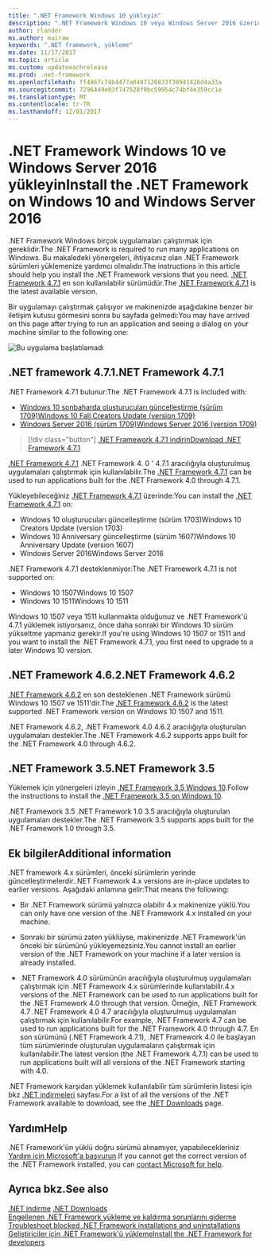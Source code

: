 ```yaml
---
title: ".NET Framework Windows 10 yükleyin"
description: ".NET Framework Windows 10 veya Windows Server 2016 üzerinde nasıl yükleneceğini öğrenin."
author: rlander
ms.author: mairaw
keywords: ".NET framework, yükleme"
ms.date: 11/17/2017
ms.topic: article
ms.custom: updateeachrelease
ms.prod: .net-framework
ms.openlocfilehash: ff4867c74b4477a0407126833f30941426d4a33a
ms.sourcegitcommit: 7296449e03f747528f9bc59954c74bf4e359cc1e
ms.translationtype: MT
ms.contentlocale: tr-TR
ms.lasthandoff: 12/01/2017
---
```

# <a name="install-the-net-framework-on-windows-10-and-windows-server-2016"></a><span data-ttu-id="2df7f-104">.NET Framework Windows 10 ve Windows Server 2016 yükleyin</span><span class="sxs-lookup"><span data-stu-id="2df7f-104">Install the .NET Framework on Windows 10 and Windows Server 2016</span></span>

<span data-ttu-id="2df7f-105">.NET Framework Windows birçok uygulamaları çalıştırmak için gereklidir.</span><span class="sxs-lookup"><span data-stu-id="2df7f-105">The .NET Framework is required to run many applications on Windows.</span></span> <span data-ttu-id="2df7f-106">Bu makaledeki yönergeleri, ihtiyacınız olan .NET Framework sürümleri yüklemenize yardımcı olmalıdır.</span><span class="sxs-lookup"><span data-stu-id="2df7f-106">The instructions in this article should help you install the .NET Framework versions that you need.</span></span> <span data-ttu-id="2df7f-107">[.NET Framework 4.7.1](https://www.microsoft.com/download/details.aspx?id=56115&desc=dotnet47) en son kullanılabilir sürümüdür.</span><span class="sxs-lookup"><span data-stu-id="2df7f-107">The [.NET Framework 4.7.1](https://www.microsoft.com/download/details.aspx?id=56115&desc=dotnet47) is the latest available version.</span></span>

<span data-ttu-id="2df7f-108">Bir uygulamayı çalıştırmak çalışıyor ve makinenizde aşağıdakine benzer bir iletişim kutusu görmesini sonra bu sayfada gelmedi:</span><span class="sxs-lookup"><span data-stu-id="2df7f-108">You may have arrived on this page after trying to run an application and seeing a dialog on your machine similar to the following one:</span></span>

![Bu uygulama başlatılamadı](./media/this-application-could-not-be-started.png)

## <a name="net-framework-471"></a><span data-ttu-id="2df7f-110">.NET framework 4.7.1</span><span class="sxs-lookup"><span data-stu-id="2df7f-110">.NET Framework 4.7.1</span></span>

<span data-ttu-id="2df7f-111">.NET Framework 4.7.1 bulunur:</span><span class="sxs-lookup"><span data-stu-id="2df7f-111">The .NET Framework 4.7.1 is included with:</span></span>

* [<span data-ttu-id="2df7f-112">Windows 10 sonbaharda oluşturucuları güncelleştirme (sürüm 1709)</span><span class="sxs-lookup"><span data-stu-id="2df7f-112">Windows 10 Fall Creators Update (version 1709)</span></span>](https://www.microsoft.com/software-download/windows10)
* [<span data-ttu-id="2df7f-113">Windows Server 2016 (sürüm 1709)</span><span class="sxs-lookup"><span data-stu-id="2df7f-113">Windows Server 2016 (version 1709)</span></span>](https://docs.microsoft.com/windows-server/get-started/get-started-with-1709)

> [!div class="button"]
[<span data-ttu-id="2df7f-114">.NET Framework 4.7.1 indirin</span><span class="sxs-lookup"><span data-stu-id="2df7f-114">Download .NET Framework 4.7.1</span></span>](https://www.microsoft.com/net/download/thank-you/net471?utm_source=ms-docs&utm_medium=referral)

<span data-ttu-id="2df7f-115">[.NET Framework 4.7.1](https://www.microsoft.com/download/details.aspx?id=56115&desc=dotnet47) .NET Framework 4. 0 ' 4.7.1 aracılığıyla oluşturulmuş uygulamaları çalıştırmak için kullanılabilir.</span><span class="sxs-lookup"><span data-stu-id="2df7f-115">The [.NET Framework 4.7.1](https://www.microsoft.com/download/details.aspx?id=56115&desc=dotnet47) can be used to run applications built for the .NET Framework 4.0 through 4.7.1.</span></span>

<span data-ttu-id="2df7f-116">Yükleyebileceğiniz [.NET Framework 4.7.1](https://www.microsoft.com/en-us/download/details.aspx?id=56115&desc=dotnet47) üzerinde:</span><span class="sxs-lookup"><span data-stu-id="2df7f-116">You can install the [.NET Framework 4.7.1](https://www.microsoft.com/en-us/download/details.aspx?id=56115&desc=dotnet47) on:</span></span>

* <span data-ttu-id="2df7f-117">Windows 10 oluşturucuları güncelleştirme (sürüm 1703)</span><span class="sxs-lookup"><span data-stu-id="2df7f-117">Windows 10 Creators Update (version 1703)</span></span>
* <span data-ttu-id="2df7f-118">Windows 10 Anniversary güncelleştirme (sürüm 1607)</span><span class="sxs-lookup"><span data-stu-id="2df7f-118">Windows 10 Anniversary Update (version 1607)</span></span>
* <span data-ttu-id="2df7f-119">Windows Server 2016</span><span class="sxs-lookup"><span data-stu-id="2df7f-119">Windows Server 2016</span></span>

<span data-ttu-id="2df7f-120">.NET Framework 4.7.1 desteklenmiyor:</span><span class="sxs-lookup"><span data-stu-id="2df7f-120">The .NET Framework 4.7.1 is not supported on:</span></span>

* <span data-ttu-id="2df7f-121">Windows 10 1507</span><span class="sxs-lookup"><span data-stu-id="2df7f-121">Windows 10 1507</span></span>
* <span data-ttu-id="2df7f-122">Windows 10 1511</span><span class="sxs-lookup"><span data-stu-id="2df7f-122">Windows 10 1511</span></span>

<span data-ttu-id="2df7f-123">Windows 10 1507 veya 1511 kullanmakta olduğunuz ve .NET Framework'ü 4.7.1 yüklemek istiyorsanız, önce daha sonraki bir Windows 10 sürüm yükseltme yapmanız gerekir.</span><span class="sxs-lookup"><span data-stu-id="2df7f-123">If you're using Windows 10 1507 or 1511 and you want to install the .NET Framework 4.7.1, you first need to upgrade to a later Windows 10 version.</span></span>

## <a name="net-framework-462"></a><span data-ttu-id="2df7f-124">.NET Framework 4.6.2</span><span class="sxs-lookup"><span data-stu-id="2df7f-124">.NET Framework 4.6.2</span></span>

<span data-ttu-id="2df7f-125">[.NET Framework 4.6.2](https://www.microsoft.com/en-us/download/details.aspx?id=53345) en son desteklenen .NET Framework sürümü Windows 10 1507 ve 1511'dir.</span><span class="sxs-lookup"><span data-stu-id="2df7f-125">The [.NET Framework 4.6.2](https://www.microsoft.com/en-us/download/details.aspx?id=53345) is the latest supported .NET Framework version on Windows 10 1507 and 1511.</span></span>

<span data-ttu-id="2df7f-126">.NET Framework 4.6.2, .NET Framework 4.0 4.6.2 aracılığıyla oluşturulan uygulamaları destekler.</span><span class="sxs-lookup"><span data-stu-id="2df7f-126">The .NET Framework 4.6.2 supports apps built for the .NET Framework 4.0 through 4.6.2.</span></span>

## <a name="net-framework-35"></a><span data-ttu-id="2df7f-127">.NET Framework 3.5</span><span class="sxs-lookup"><span data-stu-id="2df7f-127">.NET Framework 3.5</span></span>

<span data-ttu-id="2df7f-128">Yüklemek için yönergeleri izleyin [.NET Framework 3.5 Windows 10](dotnet-35-windows-10.md).</span><span class="sxs-lookup"><span data-stu-id="2df7f-128">Follow the instructions to install the [.NET Framework 3.5 on Windows 10](dotnet-35-windows-10.md).</span></span>

<span data-ttu-id="2df7f-129">.NET Framework 3.5 .NET Framework 1.0 3.5 aracılığıyla oluşturulan uygulamaları destekler.</span><span class="sxs-lookup"><span data-stu-id="2df7f-129">The .NET Framework 3.5 supports apps built for the .NET Framework 1.0 through 3.5.</span></span>

## <a name="additional-information"></a><span data-ttu-id="2df7f-130">Ek bilgiler</span><span class="sxs-lookup"><span data-stu-id="2df7f-130">Additional information</span></span>

<span data-ttu-id="2df7f-131">.NET framework 4.x sürümleri, önceki sürümlerin yerinde güncelleştirmelerdir.</span><span class="sxs-lookup"><span data-stu-id="2df7f-131">.NET Framework 4.x versions are in-place updates to earlier versions.</span></span> <span data-ttu-id="2df7f-132">Aşağıdaki anlamına gelir:</span><span class="sxs-lookup"><span data-stu-id="2df7f-132">That means the following:</span></span>

- <span data-ttu-id="2df7f-133">Bir .NET Framework sürümü yalnızca olabilir 4.x makinenize yüklü.</span><span class="sxs-lookup"><span data-stu-id="2df7f-133">You can only have one version of the .NET Framework 4.x installed on your machine.</span></span>

- <span data-ttu-id="2df7f-134">Sonraki bir sürümü zaten yüklüyse, makinenizde .NET Framework'ün önceki bir sürümünü yükleyemezsiniz.</span><span class="sxs-lookup"><span data-stu-id="2df7f-134">You cannot install an earlier version of the .NET Framework on your machine if a later version is already installed.</span></span>

- <span data-ttu-id="2df7f-135">.NET Framework 4.0 sürümünün aracılığıyla oluşturulmuş uygulamaları çalıştırmak için .NET Framework 4.x sürümlerinde kullanılabilir.</span><span class="sxs-lookup"><span data-stu-id="2df7f-135">4.x versions of the .NET Framework can be used to run applications built for the .NET Framework 4.0 through that version.</span></span> <span data-ttu-id="2df7f-136">Örneğin, .NET Framework 4.7 .NET Framework 4.0 4.7 aracılığıyla oluşturulmuş uygulamaları çalıştırmak için kullanılabilir.</span><span class="sxs-lookup"><span data-stu-id="2df7f-136">For example, .NET Framework 4.7 can be used to run applications built for the .NET Framework 4.0 through 4.7.</span></span> <span data-ttu-id="2df7f-137">En son sürümünü (.NET Framework 4.7.1), .NET Framework 4.0 ile başlayan tüm sürümlerinde oluşturulan uygulamaların çalıştırmak için kullanılabilir.</span><span class="sxs-lookup"><span data-stu-id="2df7f-137">The latest version (the .NET Framework 4.7.1) can be used to run applications built will all versions of the .NET Framework starting with 4.0.</span></span>

<span data-ttu-id="2df7f-138">.NET Framework karşıdan yüklemek kullanılabilir tüm sürümlerin listesi için bkz [.NET indirmeleri](https://www.microsoft.com/net/download?utm_source=ms-docs&utm_medium=referral) sayfası.</span><span class="sxs-lookup"><span data-stu-id="2df7f-138">For a list of all the versions of the .NET Framework available to download, see the [.NET Downloads](https://www.microsoft.com/net/download?utm_source=ms-docs&utm_medium=referral) page.</span></span>

## <a name="help"></a><span data-ttu-id="2df7f-139">Yardım</span><span class="sxs-lookup"><span data-stu-id="2df7f-139">Help</span></span>

<span data-ttu-id="2df7f-140">.NET Framework'ün yüklü doğru sürümü alınamıyor, yapabilecekleriniz [Yardım için Microsoft'a başvurun](mailto:dotnet-install-help@service.microsoft.com?subject=Install-Help).</span><span class="sxs-lookup"><span data-stu-id="2df7f-140">If you cannot get the correct version of the .NET Framework installed, you can [contact Microsoft for help](mailto:dotnet-install-help@service.microsoft.com?subject=Install-Help).</span></span>

## <a name="see-also"></a><span data-ttu-id="2df7f-141">Ayrıca bkz.</span><span class="sxs-lookup"><span data-stu-id="2df7f-141">See also</span></span>

<span data-ttu-id="2df7f-142">[.NET indirme](https://www.microsoft.com/net/download?utm_source=ms-docs&utm_medium=referral) </span><span class="sxs-lookup"><span data-stu-id="2df7f-142">[.NET Downloads](https://www.microsoft.com/net/download?utm_source=ms-docs&utm_medium=referral) </span></span>  
<span data-ttu-id="2df7f-143">[Engellenen .NET Framework yükleme ve kaldırma sorunlarını giderme](troubleshoot-blocked-installations-and-uninstallations.md) </span><span class="sxs-lookup"><span data-stu-id="2df7f-143">[Troubleshoot blocked .NET Framework installations and uninstallations](troubleshoot-blocked-installations-and-uninstallations.md) </span></span>  
[<span data-ttu-id="2df7f-144">Geliştiriciler için .NET Framework'ü yükleme</span><span class="sxs-lookup"><span data-stu-id="2df7f-144">Install the .NET Framework for developers</span></span>](guide-for-developers.md)